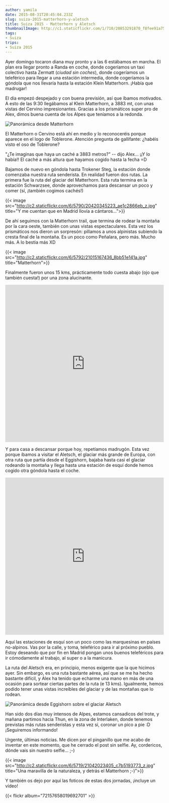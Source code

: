 ```yaml
---
author: yamila
date: 2015-08-31T20:45:04.233Z
slug: suiza-2015-matterhorn-y-aletsch
title: Suiza 2015 - Matterhorn y Aletsch
thumbnailImage: http://c1.staticflickr.com/1/710/20853291870_f8fee91a75_b.jpg
tags:
- Suiza
trips:
- Suiza 2015
---
```


Ayer domingo tocaron diana muy pronto y a las 6 estábamos en marcha. El plan era llegar pronto a Randa en coche, donde cogeríamos un taxi colectivo hasta Zermatt (<em>ciudad sin coches</em>), donde cogeríamos un teleférico para llegar a una estación intermedia, donde cogeríamos la góndola que nos llevaría hasta la estación Klein Matterhorn. ¡Había que madrugar!

El día empezó despejado y con buena previsión, así que íbamos motivados. A esto de las 9:30 llegábamos al Klein Matterhorn, a 3883 mt, con unas vistas del Cervino impresionantes. Gracias a los prismáticos super pro de Alex, dimos buena cuenta de los Alpes que teníamos a la redonda.

![Panorámica desde Matterhorn](http://c1.staticflickr.com/1/710/20853291870_f8fee91a75_b.jpg#full)

El Matterhorn o Cervino está ahí en medio y lo reconoceréis porque aparece en el logo de Toblerone. Atención pregunta de gallifante: ¿habéis visto el oso de Toblerone?

"¿Te imaginas que haya un caché a 3883 metros?" -- dijo Alex... ¡¡Y lo había!! El caché a más altura que hayamos cogido hasta la fecha =D

Bajamos de nuevo en góndola hasta Trokener Steg, la estación donde comenzaba nuestra ruta senderista. En realidad fueron dos rutas. La primera fue la ruta del glaciar del Matterhorn. Esta ruta termina en la estación Schwarzsee, donde aprovechamos para descansar un poco y comer (sí, ¡también cogimos cachés!)

{{< image src="http://c2.staticflickr.com/6/5790/20420345223_ae1c2866eb_z.jpg" title="Y me cuentan que en Madrid llovía a cántaros...">}}

De ahí seguimos con la Matterhorn trail, que termina de rodear la montaña por la cara oeste, también con unas vistas espectaculares. Esta vez los prismáticos nos dieron un sorpresón: pillamos a unos alpinistas subiendo la cresta final de la montaña. Es un poco como Peñalara, pero más. Mucho más. A lo bestia más XD

{{< image src="http://c2.staticflickr.com/6/5792/21015167436_8bb51e141a.jpg" title="Matterhorn">}}

Finalmente fueron unos 15 kms, prácticamente todo cuesta abajo (ojo que también cuesta!) por una zona alucinante.

<iframe width='100%' height='500px' frameBorder='0' src='https://a.tiles.mapbox.com/v4/yamila.namhbm8l/attribution,zoompan,zoomwheel,geocoder,share.html?access_token=pk.eyJ1IjoieWFtaWxhIiwiYSI6IjUzNDE5ZDRkZjBiZjBiZDY0YTBhZjBmNmUyZGYzYTZiIn0.okLJEzGsBQ6IOgn1mhToIQ#13/45.9939/7.7225'></iframe>

Y para casa a descansar porque hoy, repetíamos madrugón. Esta vez porque íbamos a visitar el Aletsch, el glaciar más grande de Europa, con otra ruta que partía desde el Eggishorn, bajaba hasta casi el glaciar rodeando la montaña y llega hasta una estación de esquí donde hemos cogido otra góndola hasta el coche.

<iframe width='100%' height='500px' frameBorder='0' src='https://a.tiles.mapbox.com/v4/yamila.namhbm8l/attribution,zoompan,zoomwheel,geocoder,share.html?access_token=pk.eyJ1IjoieWFtaWxhIiwiYSI6IjUzNDE5ZDRkZjBiZjBiZDY0YTBhZjBmNmUyZGYzYTZiIn0.okLJEzGsBQ6IOgn1mhToIQ#13/46.4245/8.0891'></iframe>

Aquí las estaciones de esquí son un poco como las marquesinas en países no-alpinos. Vas por la calle, y toma, teleférico para ir al próximo pueblo. Estoy deseando que por fin en Madrid pongan unos buenos teleféricos para ir cómodamente al trabajo, al super o a la manicura.

La ruta del Aletsch era, en principio, menos exigente que la que hicimos ayer. Sin embargo, es una ruta bastante aérea, así que se me ha hecho bastante difícil, y Alex ha tenido que echarme una mano en más de una ocasión para sortear ciertas partes de la ruta (e 13 kms). Igualmente, hemos podido tener unas vistas increíbles del glaciar y de las montañas que lo rodean.

![Panorámica desde Eggishorn sobre el glaciar Aletsch](http://c2.staticflickr.com/6/5809/21031456822_31ba517fc9_b.jpg#full)

Han sido dos días muy intensos de Alpes, estamos cansadicos del trote, y mañana partimos hacia Thun, en la zona de Interlaken, donde tenemos previstas más rutas senderistas y esta vez sí, coronar un pico a pie :D ¡Seguiremos informando!

Urgente, últimas noticias. Me dicen por el pinganillo que me acabo de inventar en este momento, que he cerrado el post sin selfie. Ay, cordericos, dónde vais sin nuestro selfie... ;-)

{{< image src="http://c2.staticflickr.com/6/5719/21042023405_c7b5193773_z.jpg" title="Una maravilla de la naturaleza, y detrás el Matterhorn ;-)">}}

Y también os dejo por aquí las foticos de estas dos jornadas, ¡incluye un vídeo!

{{< flickr album="72157658019692701" >}}
